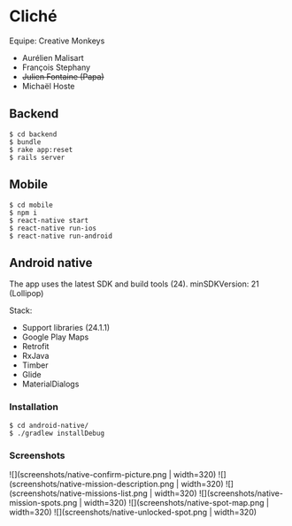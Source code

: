 # Cliché

Equipe: Creative Monkeys

+ Aurélien Malisart
+ François Stephany
+ ~~Julien Fontaine (Papa)~~
+ Michaël Hoste

## Backend

    $ cd backend
    $ bundle
    $ rake app:reset
    $ rails server

## Mobile

    $ cd mobile
    $ npm i
    $ react-native start
    $ react-native run-ios
    $ react-native run-android


## Android native

The app uses the latest SDK and build tools (24). minSDKVersion: 21 (Lollipop)

Stack:

- Support libraries (24.1.1)
- Google Play Maps
- Retrofit
- RxJava
- Timber
- Glide
- MaterialDialogs

### Installation

	$ cd android-native/
	$ ./gradlew installDebug

### Screenshots

![](screenshots/native-confirm-picture.png | width=320)
![](screenshots/native-mission-description.png | width=320)
![](screenshots/native-missions-list.png | width=320)
![](screenshots/native-mission-spots.png | width=320)
![](screenshots/native-spot-map.png | width=320)
![](screenshots/native-unlocked-spot.png | width=320)


